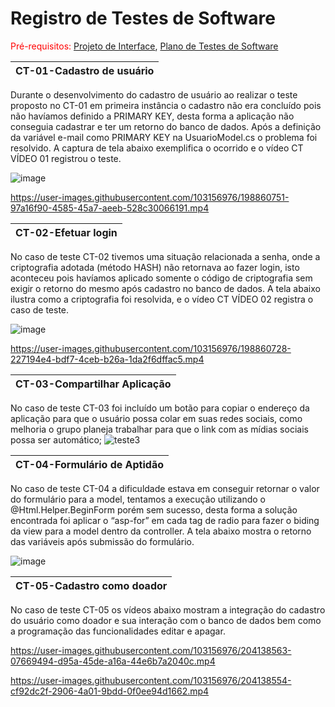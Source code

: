 # Registro de Testes de Software

<span style="color:red">Pré-requisitos: <a href="3-Projeto de Interface.md"> Projeto de Interface</a></span>, <a href="8-Plano de Testes de Software.md"> Plano de Testes de Software</a>

| CT-01-Cadastro de usuário  |
|--------------|
Durante o desenvolvimento do cadastro de usuário ao realizar o teste proposto no CT-01 em primeira instância o cadastro não era concluído pois não havíamos definido a PRIMARY KEY, desta forma a aplicação não conseguia cadastrar e ter um retorno do banco de dados. Após a definição da variável e-mail como PRIMARY KEY na UsuarioModel.cs o problema foi resolvido. A captura de tela abaixo exemplifica o ocorrido e o vídeo CT VÍDEO 01 registrou o teste.
 
 ![image](https://user-images.githubusercontent.com/103156976/198860482-bbb07279-0653-442d-abd3-96693e4e666b.png)


https://user-images.githubusercontent.com/103156976/198860751-97a16f90-4585-45a7-aeeb-528c30066191.mp4


| CT-02-Efetuar login |
|--------------|
No caso de teste CT-02 tivemos uma situação relacionada a senha, onde a criptografia adotada (método HASH) não retornava ao fazer login, isto aconteceu pois havíamos aplicado somente o código de criptografia sem exigir o retorno do mesmo após cadastro no banco de dados. A tela abaixo ilustra como a criptografia foi resolvida, e o vídeo CT VÍDEO 02 registra o caso de teste. 
 
 ![image](https://user-images.githubusercontent.com/103156976/198860492-9ebe535e-438e-4764-90d4-1f5dfb333e7a.png)

https://user-images.githubusercontent.com/103156976/198860728-227194e4-bdf7-4ceb-b26a-1da2f6dffac5.mp4

| CT-03-Compartilhar Aplicação |
|--------------|
No caso de teste CT-03 foi incluído um botão para copiar o endereço da aplicação para que o usuário possa colar em suas redes sociais, como melhoria o grupo planeja trabalhar para que o link com as mídias sociais possa ser automático; 
![teste3](https://user-images.githubusercontent.com/103156976/206910442-281b0224-0431-4e35-8c27-c06186c7e3c3.jpg)


|CT-04-Formulário de Aptidão |
|--------------|
No caso de teste CT-04 a dificuldade estava em conseguir retornar o valor do formulário para a model, tentamos a execução utilizando o @Html.Helper.BeginForm porém sem sucesso, desta forma a solução encontrada foi aplicar o “asp-for” em cada tag de radio para  fazer o biding da view para a model dentro da controller. 
A tela abaixo mostra o retorno das variáveis após submissão do formulário.

 ![image](https://user-images.githubusercontent.com/103156976/198860499-da628b68-4c9f-4329-94a3-cded7831e606.png)
 
 | CT-05-Cadastro como doador |
 |--------------|
 No caso de teste CT-05 os vídeos abaixo mostram a integração do cadastro do usuário como doador e sua interação com o banco de dados bem como a programação das funcionalidades editar e apagar. 

https://user-images.githubusercontent.com/103156976/204138563-07669494-d95a-45de-a16a-44e6b7a2040c.mp4

https://user-images.githubusercontent.com/103156976/204138554-cf92dc2f-2906-4a01-9bdd-0f0ee94d1662.mp4


